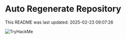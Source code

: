 # Auto Regenerate Repository

This README was last updated: 2025-02-23 09:07:26

 ![TryHackMe](https://tryhackme.com/badge/533634)